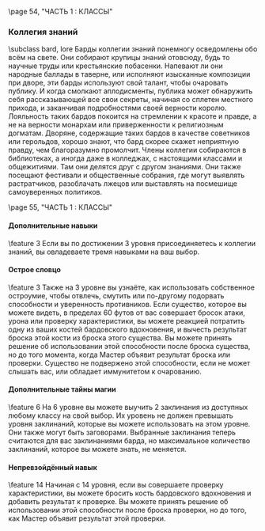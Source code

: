 \page 54, "ЧАСТЬ 1 : КЛАССЫ"
### Коллегия знаний
\subclass bard, lore
Барды коллегии знаний понемногу осведомлены обо всём на свете. Они собирают крупицы знаний отовсюду, будь то научные труды или крестьянские побасенки. Напевают ли они народные баллады в таверне, или исполняют изысканные композиции при дворе, эти барды используют свой талант, чтобы очаровать публику. И когда смолкают аплодисменты, публика может обнаружить себя рассказывающей все свои секреты, начиная со сплетен местного прихода, и заканчивая подробностями своей верности королю.
Лояльность таких бардов покоится на стремлении к красоте и правде, а не на верности монархам или приверженности к религиозным догматам. Дворяне, содержащие таких бардов в качестве советников или герольдов, хорошо знают, что бард скорее скажет неприятную правду, чем благоразумно промолчит.
Члены коллегии собираются в библиотеках, а иногда даже в колледжах, с настоящими классами и общежитиями. Там они делятся друг с другом знаниями. Они также посещают фестивали и общественные собрания, где могут выявлять растратчиков, разоблачать лжецов или выставлять на посмешище самоуверенных политиков.

\page 55, "ЧАСТЬ 1 : КЛАССЫ"
#### Дополнительные навыки
\feature 3
Если вы по достижении 3 уровня присоединяетесь к коллегии знаний, вы овладеваете тремя навыками на ваш выбор.

#### Острое словцо
\feature 3
Также на 3 уровне вы узнаёте, как использовать собственное остроумие, чтобы отвлечь, смутить или по-другому подорвать способности и уверенность противников. Если существо, которое вы можете видеть, в пределах 60 футов от вас совершает бросок атаки, урона или проверку характеристики, вы можете реакцией потратить одну из ваших костей бардовского вдохновения, и вычесть результат броска этой кости из броска этого существа. Вы можете принять решение об использовании этой способности после броска существа, но до того момента, когда Мастер объявит результат броска или проверки. Существо не подвержено этой способности, если не может слышать вас, или обладает иммунитетом к очарованию.

#### Дополнительные тайны магии
\feature 6
На 6 уровне вы можете выучить 2 заклинания из доступных любому классу на свой выбор. Их уровень не должен превышать уровня заклинаний, которые вы можете использовать на этом уровне.
Они также могут быть заговорами. Выбранные заклинания теперь считаются для вас заклинаниями барда, но максимальное количество заклинаний, которое вы можете знать, не меняется.

#### Непревзойдённый навык
\feature 14
Начиная с 14 уровня, если вы совершаете проверку характеристики, вы можете бросить кость бардовского вдохновения и добавить результат к проверке. Вы можете принять решение об использовании этой способности после броска проверки, но до того, как Мастер объявит результат этой проверки.
